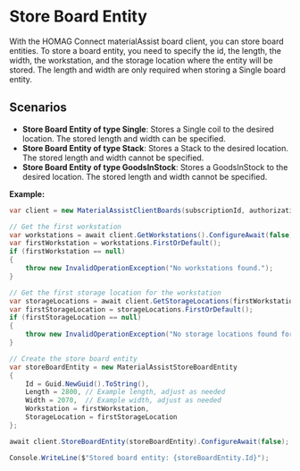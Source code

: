 ﻿# Store Board Entity

With the HOMAG Connect materialAssist board client, you can store board entities.
To store a board entity, you need to specify the id, the length, the width, the workstation, and the storage location where the entity will be stored.
The length and width are only required when storing a Single board entity.

## Scenarios

- **Store Board Entity of type Single**: Stores a Single coil to the desired location. The stored length and width can be specified.
- **Store Board Entity of type Stack**: Stores a Stack to the desired location. The stored length and width cannot be specified.
- **Store Board Entity of type GoodsInStock**: Stores a GoodsInStock to the desired location. The stored length and width cannot be specified.

**Example:**

```csharp
var client = new MaterialAssistClientBoards(subscriptionId, authorizationKey);

// Get the first workstation
var workstations = await client.GetWorkstations().ConfigureAwait(false);
var firstWorkstation = workstations.FirstOrDefault();
if (firstWorkstation == null)
{
    throw new InvalidOperationException("No workstations found.");
}

// Get the first storage location for the workstation
var storageLocations = await client.GetStorageLocations(firstWorkstation.Id.ToString()).ConfigureAwait(false);
var firstStorageLocation = storageLocations.FirstOrDefault();
if (firstStorageLocation == null)
{
    throw new InvalidOperationException("No storage locations found for the workstation.");
}

// Create the store board entity
var storeBoardEntity = new MaterialAssistStoreBoardEntity
{
    Id = Guid.NewGuid().ToString(),
    Length = 2800, // Example length, adjust as needed
    Width = 2070,  // Example width, adjust as needed
    Workstation = firstWorkstation,
    StorageLocation = firstStorageLocation
};

await client.StoreBoardEntity(storeBoardEntity).ConfigureAwait(false);

Console.WriteLine($"Stored board entity: {storeBoardEntity.Id}");
```